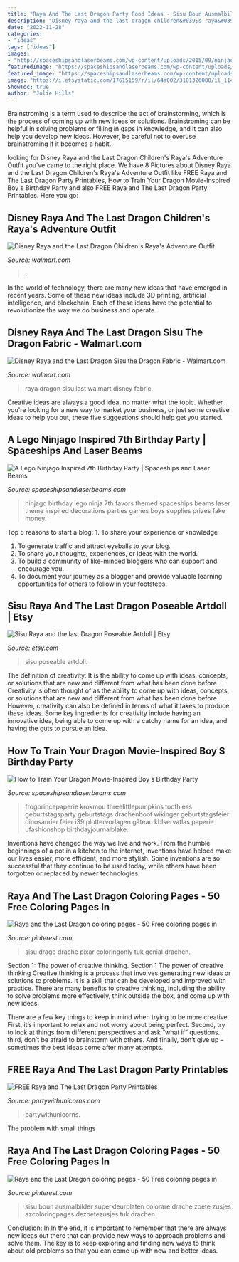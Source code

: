 ```yaml
---
title: "Raya And The Last Dragon Party Food Ideas - Sisu Boun Ausmalbilder Superkleurplaten Colorare Drache Zoete Zusjes Azcoloringpages Dezoetezusjes Tuk Drachen"
description: "Disney raya and the last dragon children&#039;s raya&#039;s adventure outfit"
date: "2022-11-28"
categories:
- "ideas"
tags: ["ideas"]
images:
- "http://spaceshipsandlaserbeams.com/wp-content/uploads/2015/09/ninjago-birthday-party-ideas-boys.jpg.jpg"
featuredImage: "https://spaceshipsandlaserbeams.com/wp-content/uploads/2015/09/boys-how-to-train-your-dragon-birthday-party-ideas.png"
featured_image: "https://spaceshipsandlaserbeams.com/wp-content/uploads/2015/09/boys-how-to-train-your-dragon-birthday-party-ideas.png"
image: "https://i.etsystatic.com/17615159/r/il/64a002/3181326080/il_1140xN.3181326080_dj3g.jpg"
ShowToc: true
author: "Jolie Hills"
---
```



Brainstroming is a term used to describe the act of brainstorming, which is the process of coming up with new ideas or solutions. Brainstroming can be helpful in solving problems or filling in gaps in knowledge, and it can also help you develop new ideas. However, be careful not to overuse brainstroming if it becomes a habit.

	

		
looking for Disney Raya and the Last Dragon Children&#039;s Raya&#039;s Adventure Outfit you've came to the right place. We have 8 Pictures about Disney Raya and the Last Dragon Children&#039;s Raya&#039;s Adventure Outfit like FREE Raya and The Last Dragon Party Printables, How to Train Your Dragon Movie-Inspired Boy s Birthday Party and also FREE Raya and The Last Dragon Party Printables. Here you go:
		
    
## Disney Raya And The Last Dragon Children&#039;s Raya&#039;s Adventure Outfit

<img loading=lazy src="https://i5.walmartimages.com/asr/0d168ce8-4693-479f-ae5b-dc9a161d0d19.f4c42be309f85648c0d3211753051fe1.jpeg" onerror="this.onerror=null;this.src='https://tse4.mm.bing.net/th?id=OIP.dsBJrbOkdxfEu1cQd_mMdQHaHa&amp;pid=15.1';" alt="Disney Raya and the Last Dragon Children&#039;s Raya&#039;s Adventure Outfit">

_Source: walmart.com_

>. 

	

In the world of technology, there are many new ideas that have emerged in recent years. Some of these new ideas include 3D printing, artificial intelligence, and blockchain. Each of these ideas have the potential to revolutionize the way we do business and operate.

    
## Disney Raya And The Last Dragon Sisu The Dragon Fabric - Walmart.com

<img loading=lazy src="https://i5.walmartimages.com/asr/e70ff39c-7f33-4f8f-9c92-f638c9e87297.430b44760de8f2ec3b7147415f20da4f.jpeg" onerror="this.onerror=null;this.src='https://tse4.mm.bing.net/th?id=OIP.dKfnhq4DuQrCgzPc-nkAFQHaIZ&amp;pid=15.1';" alt="Disney Raya and the Last Dragon Sisu the Dragon Fabric - Walmart.com">

_Source: walmart.com_

>raya dragon sisu last walmart disney fabric. 

	

Creative ideas are always a good idea, no matter what the topic. Whether you're looking for a new way to market your business, or just some creative ideas to help you out, these five suggestions should help get you started.

    
## A Lego Ninjago Inspired 7th Birthday Party | Spaceships And Laser Beams

<img loading=lazy src="http://spaceshipsandlaserbeams.com/wp-content/uploads/2015/09/ninjago-birthday-party-ideas-boys.jpg.jpg" onerror="this.onerror=null;this.src='https://tse4.mm.bing.net/th?id=OIP.HhNztAevJWuCVtC616s59AHaLH&amp;pid=15.1';" alt="A Lego Ninjago Inspired 7th Birthday Party | Spaceships and Laser Beams">

_Source: spaceshipsandlaserbeams.com_

>ninjago birthday lego ninja 7th favors themed spaceships beams laser theme inspired decorations parties games boys supplies prizes fake money. 

	

Top 5 reasons to start a blog: 1. To share your experience or knowledge
1. To generate traffic and attract eyeballs to your blog. 
2. To share your thoughts, experiences, or ideas with the world. 
3. To build a community of like-minded bloggers who can support and encourage you. 
4. To document your journey as a blogger and provide valuable learning opportunities for others to follow in your footsteps. 

    
## Sisu Raya And The Last Dragon Poseable Artdoll | Etsy

<img loading=lazy src="https://i.etsystatic.com/17615159/r/il/64a002/3181326080/il_1140xN.3181326080_dj3g.jpg" onerror="this.onerror=null;this.src='https://tse2.mm.bing.net/th?id=OIP.KEQLRS_0d9JAyyXj7uofTwHaE8&amp;pid=15.1';" alt="Sisu Raya and the last Dragon Poseable Artdoll | Etsy">

_Source: etsy.com_

>sisu poseable artdoll. 

	

The definition of creativity: It is the ability to come up with ideas, concepts, or solutions that are new and different from what has been done before.
Creativity is often thought of as the ability to come up with ideas, concepts, or solutions that are new and different from what has been done before. However, creativity can also be defined in terms of what it takes to produce these ideas. Some key ingredients for creativity include having an innovative idea, being able to come up with a catchy name for an idea, and having the guts to pursue an idea.

    
## How To Train Your Dragon Movie-Inspired Boy S Birthday Party

<img loading=lazy src="https://spaceshipsandlaserbeams.com/wp-content/uploads/2015/09/boys-how-to-train-your-dragon-birthday-party-ideas.png" onerror="this.onerror=null;this.src='https://tse3.mm.bing.net/th?id=OIP.iD7bZejGSBtkUb3UTgRkHgHaLH&amp;pid=15.1';" alt="How to Train Your Dragon Movie-Inspired Boy s Birthday Party">

_Source: spaceshipsandlaserbeams.com_

>frogprincepaperie krokmou threelittlepumpkins toothless geburtstagsparty geburtstags drachenboot wikinger geburtstagsfeier dinosaurier feier i39 plottervorlagen gâteau kblservatlas paperie ufashionshop birthdayjournalblake. 

	

Inventions have changed the way we live and work. From the humble beginnings of a pot in a kitchen to the internet, inventions have helped make our lives easier, more efficient, and more stylish. Some inventions are so successful that they continue to be used today, while others have been forgotten or replaced by newer technologies.

    
## Raya And The Last Dragon Coloring Pages - 50 Free Coloring Pages In

<img loading=lazy src="https://i.pinimg.com/736x/b5/c1/29/b5c129f1457cd552320f0f3fc22f7da2.jpg" onerror="this.onerror=null;this.src='https://tse4.mm.bing.net/th?id=OIP.BcsRnaDzvhmbPSo_HjAaxwHaFP&amp;pid=15.1';" alt="Raya and the Last Dragon coloring pages - 50 Free coloring pages in">

_Source: pinterest.com_

>sisu drago drache pixar coloringonly tuk genial drachen. 

	

Section 1: The power of creative thinking.
Section 1 The power of creative thinking
Creative thinking is a process that involves generating new ideas or solutions to problems. It is a skill that can be developed and improved with practice. There are many benefits to creative thinking, including the ability to solve problems more effectively, think outside the box, and come up with new ideas.

There are a few key things to keep in mind when trying to be more creative. First, it’s important to relax and not worry about being perfect. Second, try to look at things from different perspectives and ask “what if” questions. third, don’t be afraid to brainstorm with others. And finally, don’t give up – sometimes the best ideas come after many attempts.

    
## FREE Raya And The Last Dragon Party Printables

<img loading=lazy src="https://partywithunicorns.com/wp-content/uploads/2021/04/Free-Raya-and-The-Last-Dragon-Coloring-Pages-600x900.jpg" onerror="this.onerror=null;this.src='https://tse3.mm.bing.net/th?id=OIP.ju5oF9oQYhll2nTEOpl3WAHaLH&amp;pid=15.1';" alt="FREE Raya and The Last Dragon Party Printables">

_Source: partywithunicorns.com_

>partywithunicorns. 

	

The problem with small things
 

    
## Raya And The Last Dragon Coloring Pages - 50 Free Coloring Pages In

<img loading=lazy src="https://i.pinimg.com/736x/24/1e/c7/241ec7aba4d2723294e62a7ff0cbc65a.jpg" onerror="this.onerror=null;this.src='https://tse3.mm.bing.net/th?id=OIP.jg5XDzGrGWjtHGrm3_pjAAHaIF&amp;pid=15.1';" alt="Raya and the Last Dragon coloring pages - 50 Free coloring pages in">

_Source: pinterest.com_

>sisu boun ausmalbilder superkleurplaten colorare drache zoete zusjes azcoloringpages dezoetezusjes tuk drachen. 

	

Conclusion: In
In the end, it is important to remember that there are always new ideas out there that can provide new ways to approach problems and solve them. The key is to keep exploring and finding new ways to think about old problems so that you can come up with new and better ideas.

